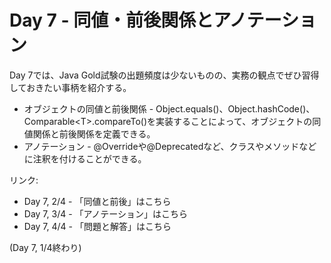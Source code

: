 # Day 7 - 同値・前後関係とアノテーション

Day 7では、Java Gold試験の出題頻度は少ないものの、実務の観点でぜひ習得しておきたい事柄を紹介する。

* オブジェクトの同値と前後関係 - Object.equals()、Object.hashCode()、Comparable&lt;T>.compareTo()を実装することによって、オブジェクトの同値関係と前後関係を定義できる。
* アノテーション - @Overrideや@Deprecatedなど、クラスやメソッドなどに注釈を付けることができる。

リンク:

* Day 7, 2/4 - 「同値と前後」はこちら
* Day 7, 3/4 - 「アノテーション」はこちら
* Day 7, 4/4 - 「問題と解答」はこちら

(Day 7, 1/4終わり)
